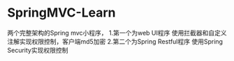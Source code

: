 # SpringMVC-Learn
两个完整架构的Spring mvc小程序，
1.第一个为web UI程序 
  使用拦截器和自定义注解实现权限控制，客户端md5加密
2.第二个为Spring Restful程序
  使用Spring Security实现权限控制
  